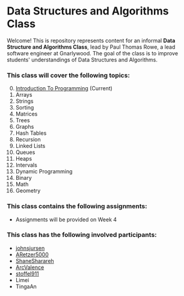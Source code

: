 # Data Structures and Algorithms Class
Welcome! This is repository represents content for an informal **Data Structure and Algorithms Class**, lead by Paul Thomas Rowe, a lead software engineer at Gnarlywood. The goal of the class is to improve students' understandings of Data Structures and Algorithms.

### This class will cover the following topics:
0. [Introduction To Programming](/exercises/introduction) (Current)
1. Arrays
2. Strings
3. Sorting
4. Matrices
5. Trees
6. Graphs
7. Hash Tables
8. Recursion
9. Linked Lists
10. Queues
11. Heaps
12. Intervals
13. Dynamic Programming
14. Binary
15. Math
16. Geometry

### This class contains the following assignments:
- Assignments will be provided on Week 4

### This class has the following involved participants:
- [johnsjursen](https://github.com/johnsjursen)
- [ARetzer5000](https://github.com/ARetzer5000)
- [ShaneSharareh](https://github.com/ShaneSharareh)
- [ArcValence](https://github.com/ArcValence)
- [stoffel911](https://github.com/stoffel911)
- Limei
- TingaAn
